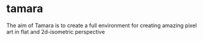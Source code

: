 # tamara
The aim of Tamara is to create a full environment for creating amazing pixel art in flat and 2d-isometric perspective
